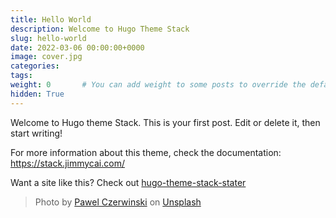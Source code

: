 ```yaml
---
title: Hello World
description: Welcome to Hugo Theme Stack
slug: hello-world
date: 2022-03-06 00:00:00+0000
image: cover.jpg
categories:
tags:
weight: 0       # You can add weight to some posts to override the default sorting (date descending)
hidden: True
---
```


Welcome to Hugo theme Stack. This is your first post. Edit or delete it, then start writing!

For more information about this theme, check the documentation: https://stack.jimmycai.com/

Want a site like this? Check out [hugo-theme-stack-stater](https://github.com/CaiJimmy/hugo-theme-stack-starter)

> Photo by [Pawel Czerwinski](https://unsplash.com/@pawel_czerwinski) on [Unsplash](https://unsplash.com/)
